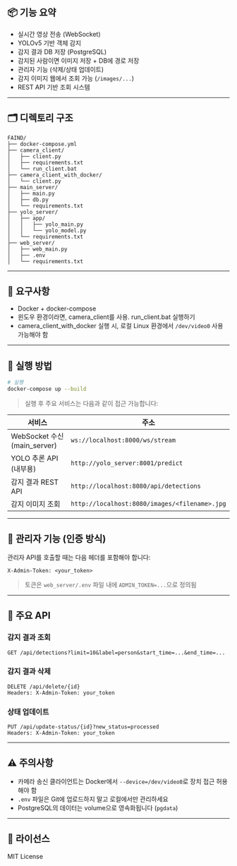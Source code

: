 ## 📦 기능 요약

- 실시간 영상 전송 (WebSocket)
- YOLOv5 기반 객체 감지
- 감지 결과 DB 저장 (PostgreSQL)
- 감지된 사람이면 이미지 저장 + DB에 경로 저장
- 관리자 기능 (삭제/상태 업데이트)
- 감지 이미지 웹에서 조회 가능 (`/images/...`)
- REST API 기반 조회 시스템

---

## 🗂️ 디렉토리 구조

```
FAIND/
├── docker-compose.yml
├── camera_client/
│   ├── client.py
│   ├── requirements.txt
│   └── run_client.bat
├── camera_client_with_docker/
│   └── client.py
├── main_server/
│   ├── main.py
│   ├── db.py
│   └── requirements.txt
├── yolo_server/
│   ├── app/
│   │   ├── yolo_main.py
│   │   └── yolo_model.py
│   └── requirements.txt
├── web_server/
│   ├── web_main.py
│   ├── .env
│   └── requirements.txt
```

---

## 🧰 요구사항

- Docker + docker-compose
- 윈도우 환경이라면, camera_client를 사용. run_client.bat 실행하기
- camera_client_with_docker 실행 시, 로컬 Linux 환경에서 `/dev/video0` 사용 가능해야 함

---

## 🚀 실행 방법

```bash
# 실행
docker-compose up --build
```

> 실행 후 주요 서비스는 다음과 같이 접근 가능합니다:

| 서비스 | 주소 |
|--------|------|
| WebSocket 수신 (main_server) | `ws://localhost:8000/ws/stream` |
| YOLO 추론 API (내부용) | `http://yolo_server:8001/predict` |
| 감지 결과 REST API | `http://localhost:8080/api/detections` |
| 감지 이미지 조회 | `http://localhost:8080/images/<filename>.jpg` |

---

## 🔐 관리자 기능 (인증 방식)

관리자 API를 호출할 때는 다음 헤더를 포함해야 합니다:

```http
X-Admin-Token: <your_token>
```

> 토큰은 `web_server/.env` 파일 내에 `ADMIN_TOKEN=...`으로 정의됨

---

## 📡 주요 API

### 감지 결과 조회
```http
GET /api/detections?limit=10&label=person&start_time=...&end_time=...
```

### 감지 결과 삭제
```http
DELETE /api/delete/{id}
Headers: X-Admin-Token: your_token
```

### 상태 업데이트
```http
PUT /api/update-status/{id}?new_status=processed
Headers: X-Admin-Token: your_token
```

---

## ⚠️ 주의사항

- 카메라 송신 클라이언트는 Docker에서 `--device=/dev/video0`로 장치 접근 허용해야 함
- `.env` 파일은 Git에 업로드하지 말고 로컬에서만 관리하세요
- PostgreSQL의 데이터는 volume으로 영속화됩니다 (`pgdata`)

---

## 📜 라이선스

MIT License
